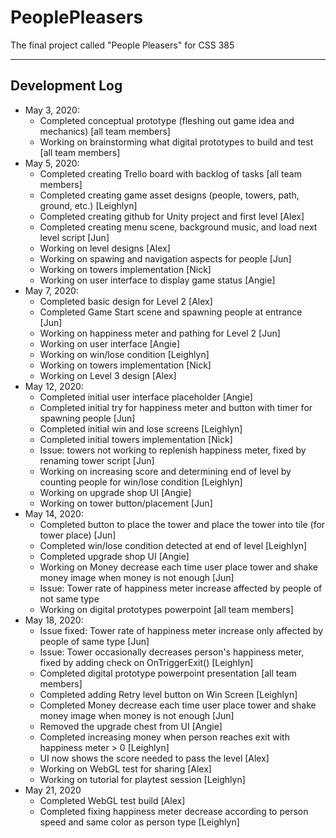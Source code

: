 # PeoplePleasers
The final project called "People Pleasers" for CSS 385

----------------------------
Development Log
----------------------------
- May 3, 2020:
  - Completed conceptual prototype (fleshing out game idea and mechanics) [all team members]
  - Working on brainstorming what digital prototypes to build and test [all team members]
- May 5, 2020:
  - Completed creating Trello board with backlog of tasks [all team members]
  - Completed creating game asset designs (people, towers, path, ground, etc.) [Leighlyn]
  - Completed creating github for Unity project and first level [Alex]
  - Completed creating menu scene, background music, and load next level script [Jun]
  - Working on level designs [Alex]
  - Working on spawing and navigation aspects for people [Jun]
  - Working on towers implementation [Nick]
  - Working on user interface to display game status [Angie]
- May 7, 2020:
  - Completed basic design for Level 2 [Alex]
  - Completed Game Start scene and spawning people at entrance [Jun]
  - Working on happiness meter and pathing for Level 2 [Jun]
  - Working on user interface [Angie]
  - Working on win/lose condition [Leighlyn]
  - Working on towers implementation [Nick]
  - Working on Level 3 design [Alex]
- May 12, 2020:
  - Completed initial user interface placeholder [Angie]
  - Completed initial try for happiness meter and button with timer for spawning people [Jun]
  - Completed initial win and lose screens [Leighlyn]
  - Completed initial towers implementation [Nick]
  - Issue: towers not working to replenish happiness meter, fixed by renaming tower script [Jun]
  - Working on increasing score and determining end of level by counting people for win/lose condition [Leighlyn]
  - Working on upgrade shop UI [Angie]
  - Working on tower button/placement [Jun]
- May 14, 2020:
  - Completed button to place the tower and place the tower into tile (for tower place) [Jun]
  - Completed win/lose condition detected at end of level [Leighlyn]
  - Completed upgrade shop UI [Angie]
  - Working on Money decrease each time user place tower and shake money image when money is not enough [Jun]
  - Issue: Tower rate of happiness meter increase affected by people of not same type
  - Working on digital prototypes powerpoint [all team members]
- May 18, 2020:
  - Issue fixed: Tower rate of happiness meter increase only affected by people of same type [Jun]
  - Issue: Tower occasionally decreases person's happiness meter, fixed by adding check on OnTriggerExit() [Leighlyn]
  - Completed digital prototype powerpoint presentation [all team members]
  - Completed adding Retry level button on Win Screen [Leighlyn]
  - Completed Money decrease each time user place tower and shake money image when money is not enough [Jun]
  - Removed the upgrade chest from UI [Angie]
  - Completed increasing money when person reaches exit with happiness meter > 0 [Leighlyn]
  - UI now shows the score needed to pass the level [Alex]
  - Working on WebGL test for sharing [Alex]
  - Working on tutorial for playtest session [Leighlyn]
- May 21, 2020
  - Completed WebGL test build [Alex]
  - Completed fixing happiness meter decrease according to person speed and same color as person type [Leighlyn]
  
